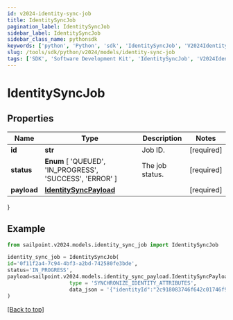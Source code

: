 ```yaml
---
id: v2024-identity-sync-job
title: IdentitySyncJob
pagination_label: IdentitySyncJob
sidebar_label: IdentitySyncJob
sidebar_class_name: pythonsdk
keywords: ['python', 'Python', 'sdk', 'IdentitySyncJob', 'V2024IdentitySyncJob'] 
slug: /tools/sdk/python/v2024/models/identity-sync-job
tags: ['SDK', 'Software Development Kit', 'IdentitySyncJob', 'V2024IdentitySyncJob']
---
```


# IdentitySyncJob


## Properties

Name | Type | Description | Notes
------------ | ------------- | ------------- | -------------
**id** | **str** | Job ID. | [required]
**status** |  **Enum** [  'QUEUED',    'IN_PROGRESS',    'SUCCESS',    'ERROR' ] | The job status. | [required]
**payload** | [**IdentitySyncPayload**](identity-sync-payload) |  | [required]
}

## Example

```python
from sailpoint.v2024.models.identity_sync_job import IdentitySyncJob

identity_sync_job = IdentitySyncJob(
id='0f11f2a4-7c94-4bf3-a2bd-742580fe3bde',
status='IN_PROGRESS',
payload=sailpoint.v2024.models.identity_sync_payload.IdentitySyncPayload(
                    type = 'SYNCHRONIZE_IDENTITY_ATTRIBUTES', 
                    data_json = '{"identityId":"2c918083746f642c01746f990884012a"}', )
)

```
[[Back to top]](#) 

